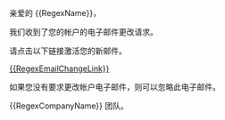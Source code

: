 亲爱的 {{RegexName}}，

我们收到了您的帐户的电子邮件更改请求。

请点击以下链接激活您的新邮件。

<a href="{{RegexEmailChangeLink}}">{{RegexEmailChangeLink}}</a>

如果您没有要求更改帐户电子邮件，则可以忽略此电子邮件。

{{RegexCompanyName}} 团队。
